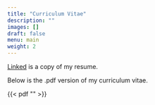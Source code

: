 ```yaml
---
title: "Curriculum Vitae"
description: ""
images: []
draft: false
menu: main
weight: 2
---
```

<a href="">Linked</a> is a copy of my resume.

Below is the .pdf version of my curriculum vitae.

{{< pdf "" >}}
